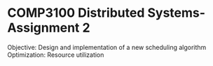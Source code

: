 
# COMP3100 Distributed Systems- Assignment 2
Objective: Design and implementation of a new scheduling algorithm
Optimization: Resource utilization


